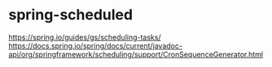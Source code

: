 # spring-scheduled
https://spring.io/guides/gs/scheduling-tasks/  
https://docs.spring.io/spring/docs/current/javadoc-api/org/springframework/scheduling/support/CronSequenceGenerator.html